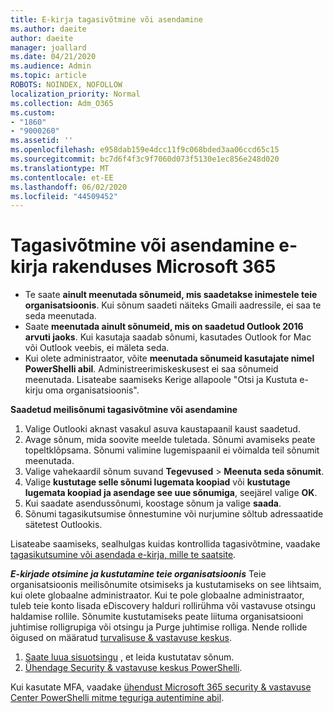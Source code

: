```yaml
---
title: E-kirja tagasivõtmine või asendamine
ms.author: daeite
author: daeite
manager: joallard
ms.date: 04/21/2020
ms.audience: Admin
ms.topic: article
ROBOTS: NOINDEX, NOFOLLOW
localization_priority: Normal
ms.collection: Adm_O365
ms.custom:
- "1860"
- "9000260"
ms.assetid: ''
ms.openlocfilehash: e958dab159e4dcc11f9c068bded3aa06ccd65c15
ms.sourcegitcommit: bc7d6f4f3c9f7060d073f5130e1ec856e248d020
ms.translationtype: MT
ms.contentlocale: et-EE
ms.lasthandoff: 06/02/2020
ms.locfileid: "44509452"
---
```

# <a name="recall-or-replace-an-email-message-in-microsoft-365"></a>Tagasivõtmine või asendamine e-kirja rakenduses Microsoft 365

- Te saate **ainult meenutada sõnumeid, mis saadetakse inimestele teie organisatsioonis**. Kui sõnum saadeti näiteks Gmaili aadressile, ei saa te seda meenutada.
- Saate **meenutada ainult sõnumeid, mis on saadetud Outlook 2016 arvuti jaoks**. Kui kasutaja saadab sõnumi, kasutades Outlook for Mac või Outlook veebis, ei mäleta seda.
- Kui olete administraator, võite **meenutada sõnumeid kasutajate nimel PowerShelli abil**. Administreerimiskeskusest ei saa sõnumeid meenutada. Lisateabe saamiseks Kerige allapoole "Otsi ja Kustuta e-kirju oma organisatsioonis".

**Saadetud meilisõnumi tagasivõtmine või asendamine**

1. Valige Outlooki aknast vasakul asuva kaustapaanil kaust saadetud.
2. Avage sõnum, mida soovite meelde tuletada. Sõnumi avamiseks peate topeltklõpsama. Sõnumi valimine lugemispaanil ei võimalda teil sõnumit meenutada.
3. Valige vahekaardil sõnum suvand **Tegevused**  >  **Meenuta seda sõnumit**.
4. Valige **kustutage selle sõnumi lugemata koopiad** või **kustutage lugemata koopiad ja asendage see uue sõnumiga**, seejärel valige **OK**.
5. Kui saadate asendussõnumi, koostage sõnum ja valige **saada**.
6. Sõnumi tagasikutsumise õnnestumine või nurjumine sõltub adressaatide sätetest Outlookis.

Lisateabe saamiseks, sealhulgas kuidas kontrollida tagasivõtmine, vaadake [tagasikutsumine või asendada e-kirja, mille te saatsite](https://support.office.com/article/35027f88-d655-4554-b4f8-6c0729a723a0).

***E-kirjade otsimine ja kustutamine teie organisatsioonis*** Teie organisatsioonis meilisõnumite otsimiseks ja kustutamiseks on see lihtsaim, kui olete globaalne administraator. Kui te pole globaalne administraator, tuleb teie konto lisada eDiscovery halduri rollirühma või vastavuse otsingu haldamise rollile. Sõnumite kustutamiseks peate liituma organisatsiooni juhtimise rolligrupiga või otsingu ja Purge juhtimise rolliga. Nende rollide õigused on määratud [turvalisuse & vastavuse keskus](https://protection.office.com/).

1. [Saate luua sisuotsingu](https://docs.microsoft.com/microsoft-365/compliance/content-search) , et leida kustutatav sõnum.
2. [Ühendage Security & vastavuse keskus PowerShelli](https://docs.microsoft.com/powershell/exchange/office-365-scc/connect-to-scc-powershell/connect-to-scc-powershell?view=exchange-ps). 

Kui kasutate MFA, vaadake [ühendust Microsoft 365 security & vastavuse Center PowerShelli mitme teguriga autentimine abil](https://docs.microsoft.com/powershell/exchange/office-365-scc/connect-to-scc-powershell/mfa-connect-to-scc-powershell?view=exchange-ps). 
